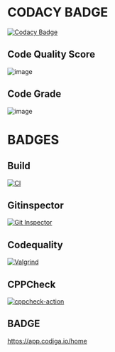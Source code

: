 # CODACY BADGE

[![Codacy Badge](https://app.codacy.com/project/badge/Grade/ec12c7c4506f421b8b5c346368d66847)](https://www.codacy.com/gh/priya-147/M1_SmartBlindAssistant_UTIL/dashboard?utm_source=github.com&amp;utm_medium=referral&amp;utm_content=priya-147/M1_SmartBlindAssistant_UTIL&amp;utm_campaign=Badge_Grade)

## Code Quality Score
![image](https://user-images.githubusercontent.com/79265271/155772083-833247a7-244f-4e4d-a712-3b3505fd4f30.png)

## Code Grade
![image](https://user-images.githubusercontent.com/79265271/155772129-c9dac7d7-fe79-4d00-8275-ff2f54aa9d6a.png)


# BADGES
 ## Build
 [![CI](https://github.com/priya-147/M1_SmartBlindAssistant_UTIL/actions/workflows/build.yml/badge.svg)](https://github.com/priya-147/M1_SmartBlindAssistant_UTIL/actions/workflows/build.yml)
 
 ## Gitinspector
 [![Git Inspector](https://github.com/priya-147/M1_SmartBlindAssistant_UTIL/actions/workflows/gitinspector.yml/badge.svg)](https://github.com/priya-147/M1_SmartBlindAssistant_UTIL/actions/workflows/gitinspector.yml)

## Codequality
[![Valgrind](https://github.com/priya-147/M1_SmartBlindAssistant_UTIL/actions/workflows/codequality.yml/badge.svg)](https://github.com/priya-147/M1_SmartBlindAssistant_UTIL/actions/workflows/codequality.yml)

## CPPCheck
[![cppcheck-action](https://github.com/priya-147/M1_SmartBlindAssistant_UTIL/actions/workflows/cpp.yml/badge.svg)](https://github.com/priya-147/M1_SmartBlindAssistant_UTIL/actions/workflows/cpp.yml)

## BADGE
https://app.codiga.io/home
